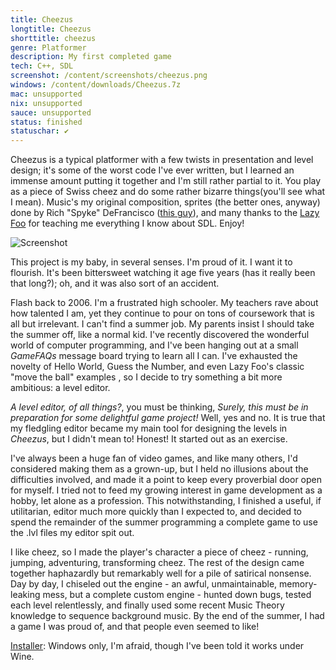 ```yaml
---
title: Cheezus
longtitle: Cheezus
shorttitle: cheezus
genre: Platformer
description: My first completed game 
tech: C++, SDL
screenshot: /content/screenshots/cheezus.png
windows: /content/downloads/Cheezus.7z
mac: unsupported
nix: unsupported
sauce: unsupported
status: finished
statuschar: ✔
---
```


Cheezus is a typical platformer with a few twists in presentation and level 
design; it's some of the worst code I've ever written, but I learned an 
immense amount putting it together and I'm still rather partial to it. You 
play as a piece of Swiss cheez and do some rather bizarre things(you'll see 
what I mean). Music's my original composition, sprites (the better ones, 
anyway) done by Rich "Spyke" DeFrancisco 
([this guy](http://www.nasa.gov/directorates/spacetech/strg/2012_nstrf_defrancisco.html)), 
and many thanks to the [Lazy Foo](http://lazyfoo.net/SDL_tutorials/index.php) for 
teaching me everything I know about SDL. Enjoy!

![Screenshot]($screenshot$)

This project is my baby, in several senses. I'm proud of it. I want it to
flourish. It's been bittersweet watching it age five years (has it really been
that long?); oh, and it was also sort of an accident.

Flash back to 2006. I'm a frustrated high schooler. My teachers rave about how
talented I am, yet they continue to pour on tons of coursework that is all but 
irrelevant. I can't find a summer job. My parents insist I should take the 
summer off, like a normal kid. I've recently discovered the wonderful world 
of computer programming, and I've been hanging out at a small *GameFAQs* 
message board trying to learn all I can. I've exhausted the novelty of Hello 
World, Guess the Number, and even Lazy Foo's classic "move the ball" examples
, so I decide to try something a bit more ambitious: a level editor. 

*A level editor, of all things?*, you must be thinking, *Surely, this must
be in preparation for some delightful game project!* Well, yes and no. It is
true that my fledgling editor became my main tool for designing the levels
in *Cheezus*, but I didn't mean to! Honest! It started out as an exercise.

I've always been a huge fan of video games, and like many others, I'd
considered making them as a grown-up, but I held no illusions about the
difficulties involved, and made it a point to keep every proverbial door open 
for myself. I tried not to feed my growing interest in game development as a 
hobby, let alone as a profession. This notwithstanding, I finished a useful, 
if utilitarian, editor much more quickly than I expected to, and decided to 
spend the remainder of the summer programming a complete game to use the .lvl 
files my editor spit out. 

I like cheez, so I made the player's character a piece of cheez - running,
jumping, adventuring, transforming cheez. The rest of the design came together
haphazardly but remarkably well for a pile of satirical nonsense. Day by day, 
I chiseled out the engine - an awful, unmaintainable, memory-leaking mess, but 
a complete custom engine - hunted down bugs, tested each level relentlessly,
and finally used some recent Music Theory knowledge to sequence background 
music. By the end of the summer, I had a game I was proud of, and that people 
even seemed to like!

[Installer](/downloads/InstallCheezus.exe): Windows 
only, I'm afraid, though I've been told it works under Wine.
